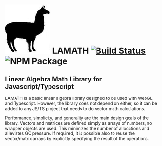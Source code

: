 
# ![Logo](images/llama.jpg) LAMATH [![Build Status](https://travis-ci.org/johtela/lamath.svg?branch=master)](https://travis-ci.org/johtela/lamath) [![NPM Package](https://badge.fury.io/js/lamath.svg)](https://www.npmjs.com/package/lamath)
## Linear Algebra Math Library for Javascript/Typescript 

LAMATH is a basic linear algebra library designed to be used with WebGL and Typescript. However, 
the library does not depend on either, so it can be added to any JS/TS project that needs to do 
vector math calculations.

Performance, simplicity, and generality are the main design goals of the library. Vectors and matrices 
are defined simply as arrays of numbers, no wrapper objects are used. This minimizes the number of 
allocations and alleviates GC pressure. If required, it is possible also to reuse the vector/matrix
arrays by explicitly specifying the result of the operations.
